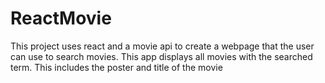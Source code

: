 # ReactMovie

This project uses react and a movie api to create a webpage that the user can use to search movies. This app displays all movies with the searched term.
This includes the poster and title of the movie
